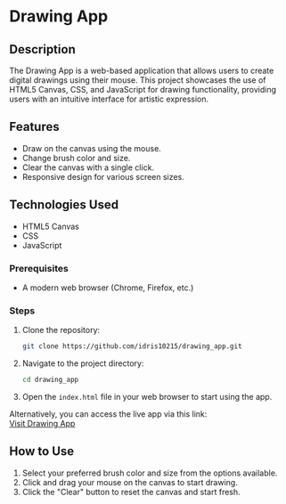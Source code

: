 # Drawing App

## Description
The Drawing App is a web-based application that allows users to create digital drawings using their mouse. This project showcases the use of HTML5 Canvas, CSS, and JavaScript for drawing functionality, providing users with an intuitive interface for artistic expression.

## Features
- Draw on the canvas using the mouse.
- Change brush color and size.
- Clear the canvas with a single click.
- Responsive design for various screen sizes.

## Technologies Used
- HTML5 Canvas
- CSS
- JavaScript

### Prerequisites
- A modern web browser (Chrome, Firefox, etc.)

### Steps
1. Clone the repository:
    ```bash
    git clone https://github.com/idris10215/drawing_app.git
    ```
2. Navigate to the project directory:
    ```bash
    cd drawing_app
    ```
3. Open the `index.html` file in your web browser to start using the app.

Alternatively, you can access the live app via this link:  
[Visit Drawing App](https://idris10215.github.io/drawing_app/)

## How to Use
1. Select your preferred brush color and size from the options available.
2. Click and drag your mouse on the canvas to start drawing.
3. Click the "Clear" button to reset the canvas and start fresh.
